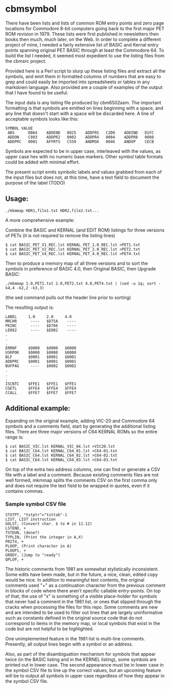# cbmsymbol

There have been lists and lists of common ROM entry points and zero page locations for Commodore 8-bit computers going back to the first major PET ROM revision in 1979.  These lists were first published in newsletters then books then much, much later, on the Web.  In order to complete a different project of mine, I needed a fairly extensive list of BASIC and Kernal entry points spanning original PET BASIC through at least the Commodore 64. To build the list I needed, it seemed most expedient to use the listing files from the cbmsrc project.

Provided here is a Perl script to slurp up these listing files and extract all the symbols, and emit them in formatted columns of numbers that are easy to grep and could easily be imported into spreadsheets or tables in any markdown language.  Also provided are a couple of examples of the output that I have found to be useful.

The input data is any listing file produced by cbm6502asm.  The important formatting is that symbols are emitted on lines beginning with a space, and any line that doesn't start with a space will be discarded here.  A line of acceptable symbols looks like this:
```
SYMBOL VALUE
 ABS      DB64    ADDEND   0025    ADDFRS   C2D0    ADDIND   D1FC
 ADDON    C803    ADDPR2   0002    ADDPR4   0004    ADDPR8   0008
 ADDPRC   0001    AFFRTS   C550    ANDMSK   0046    ANDOP    CECB
```

Symbols are expected to be in upper case, interleaved with the values, as upper case hex with no numeric base markers.  Other symbol table formats could be added with minimal effort.

The present script emits symbolic labels and values grabbed from each of the input files but does not, at this time, have a text field to document the purpose of the label (TODO)

## Usage:

```./mkmmap HDR1,file1.txt HDR2,file2.txt...```

A more comprehensive example:

Combine the BASIC and KERNAL (and EDIT ROM) listings for three versions of PETs (it is not required to remove the listing lines)

```
$ cat BASIC_PET_V1_REC.lst KERNAL_PET_1.0_REC.lst >PET1.txt
$ cat BASIC_PET_V2_REC.lst KERNAL_PET_2.0_REC.lst >PET2.txt
$ cat BASIC_PET_V4_REC.lst KERNAL_PET_4.0_REC.lst >PET4.txt
```

Then to produce a memory map of all three versions and to sort the symbols in preference of BASIC 4.0, then Original BASIC, then Upgrade BASIC:

```
./mkmmap 1.0,PET1.txt 2.0,PET2.txt 4.0,PET4.txt | (sed -u 1q; sort -k4,4 -k2,2 -k3,3)
```

(the sed command pulls out the header line prior to sorting)

The resulting output is:

```
LABEL     1.0     2.0     4.0     
MRCHR      ----   $D75A    ----
PKINC      ----   $D766    ----
LE082      ----   $E082    ----
.
.
.
ERRNF     $0000   $0000   $0000
USRPOK    $0000   $0000   $0000
BLF       $0001   $0001   $0001
ADDPRC    $0001   $0001   $0001
BUFPAG     ----   $0002   $0002
.
.
.
ISCNTC    $FFE1   $FFE1   $FFE1
CGETL     $FFE4   $FFE4   $FFE4
CCALL     $FFE7   $FFE7   $FFE7
```

## Additional example:

Expanding on the original example, adding VIC-20 and Commodore 64 symbols and a comments field, start by generating the additional listing files.  There are three major versions of C64 KERNAL ROMs so the entire range is:

```
$ cat BASIC_VIC.lst KERNAL_VIC_04.lst >VIC20.lst
$ cat BASIC_C64.lst KERNAL_C64_01.lst >C64-01.txt
$ cat BASIC_C64.lst KERNAL_C64_02.lst >C64-02.txt
$ cat BASIC_C64.lst KERNAL_C64_03.lst >C64-03.txt
```

On top of the extra two address columns, one can find or generate a CSV file with a label and a comment.  Because existing comments files are not well formed, mkmmap splits the comments CSV on the first comma only and does not require the text field to be wrapped in quotes, even if it contains commas.

### Sample symbol CSV file
```
STXTPT, "txtptr"="txttab"-1
LIST, LIST instruction
GOLST, (Convert char. $ to # in 11-12)
LSTEND, +
TSTDUN, (done?)
TYPLIN, (Print the integer in A,X)
PRIT4, +
PLOOP, (Print character in A)
PLOOP1, +
GRODY, (Jump to "ready")
QPLOP, +
```

The historic comments from 1981 are somewhat stylistically inconsistent.  Some edits have been made, but in the future, a nice, clean, edited copy would be nice.  In addition to meaningful text contents, the original comments used "+" as a continuation character from the previous comment in blocks of code where there aren't specific callable entry-points.  On top of that, the use of "x" is something of a visible place-holder for symbols that never had a comment in the 1981 list, or ones that slipped through the cracks when processing the files for this repo.  Some comments are new and are intended to be used to filter out lines that are largely uninformative such as constants defined in the original source code that do not correspond to items in the memory map, or local symbols that exist in the code but are not helpful to be highlighted.

One unimplemented feature in the 1981 list is multi-line comments. Presently, all output lines begin with a symbol or an address.

Also, as part of the disambiguation mechanism for symbols that appear twice (in the BASIC listing and in the KERNEL listing), some symbols are printed out in lower case.  The second appearance must be in lower case in the symbol CSV file to line up the correct values, but an upcoming feature will be to output all symbols in upper case regardless of how they appear in the symbol CSV file.
